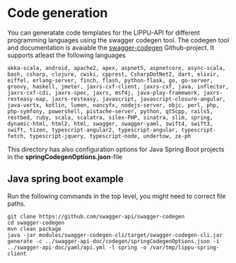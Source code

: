 # Code generation

You can generatate code templates for the LIPPU-API for different
programming languages using the swagger codegen tool. The codegen tool
and documentation is avaiable the [swagger-codegen](https://github.com/swagger-api/swagger-codegen) 
Github-project. It supports atleast the following languages
```
akka-scala, android, apache2, apex, aspnet5, aspnetcore, async-scala, bash, csharp, clojure, cwiki, cpprest, CsharpDotNet2, dart, elixir, eiffel, erlang-server, finch, flash, python-flask, go, go-server, groovy, haskell, jmeter, jaxrs-cxf-client, jaxrs-cxf, java, inflector, jaxrs-cxf-cdi, jaxrs-spec, jaxrs, msf4j, java-play-framework, jaxrs-resteasy-eap, jaxrs-resteasy, javascript, javascript-closure-angular, java-vertx, kotlin, lumen, nancyfx, nodejs-server, objc, perl, php, php-symfony, powershell, pistache-server, python, qt5cpp, rails5, restbed, ruby, scala, scalatra, silex-PHP, sinatra, slim, spring, dynamic-html, html2, html, swagger, swagger-yaml, swift4, swift3, swift, tizen, typescript-angular2, typescript-angular, typescript-fetch, typescript-jquery, typescript-node, undertow, ze-ph
``` 
This directory has also configuration options for Java Spring Boot projects
in the **springCodegenOptions.json**-file 

## Java spring boot example
Run the following commands in the top level, you might
need to correct file paths.

```
git clone https://github.com/swagger-api/swagger-codegen
cd swagger-codegen
mvn clean package
java -jar modules/swagger-codegen-cli/target/swagger-codegen-cli.jar generate -c ../swagger-api-doc/codegen/springCodegenOptions.json -i ../swagger-api-doc/yaml/api.yml -l spring -o /var/tmp/lippu-spring-client
```

